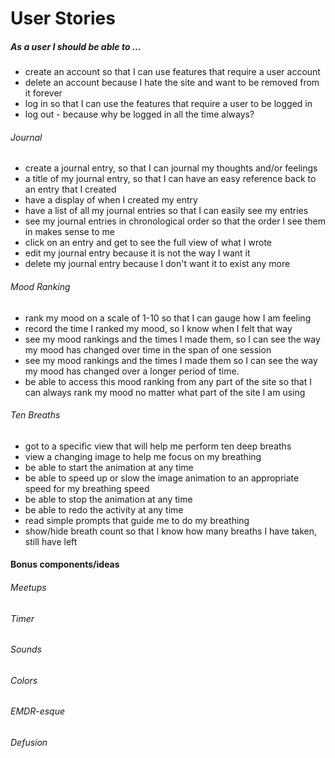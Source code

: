 # User Stories

##### As a user I should be able to ...

- create an account so that I can use features that require a user account
- delete an account because I hate the site and want to be removed from it forever
- log in so that I can use the features that require a user to be logged in
- log out - because why be logged in all the time always?

###### Journal
- create a journal entry, so that I can journal my thoughts and/or feelings
- a title of my journal entry, so that I can have an easy reference back to an entry that I created
- have a display of when I created my entry
- have a list of all my journal entries so that I can easily see my entries
- see my journal entries in chronological order so that the order I see them in makes sense to me
- click on an entry and get to see the full view of what I wrote
- edit my journal entry because it is not the way I want it
- delete my journal entry because I don't want it to exist any more

###### Mood Ranking
- rank my mood on a scale of 1-10 so that I can gauge how I am feeling
- record the time I ranked my mood, so I know when I felt that way
- see my mood rankings and the times I made them, so I can see the way my mood has changed over time in the span of one session
- see my mood rankings and the times I made them so I can see the way my mood has changed over a longer period of time.
- be able to access this mood ranking from any part of the site so that I can always rank my mood no matter what part of the site I am using

###### Ten Breaths
- got to a specific view that will help me perform ten deep breaths
- view a changing image to help me focus on my breathing
- be able to start the animation at any time
- be able to speed up or slow the image animation to an appropriate speed for my breathing speed
- be able to stop the animation at any time
- be able to redo the activity at any time
- read simple prompts that guide me to do my breathing
- show/hide breath count so that I know how many breaths I have taken, still have left

#### Bonus components/ideas
###### Meetups
###### Timer
###### Sounds
###### Colors
###### EMDR-esque
###### Defusion
